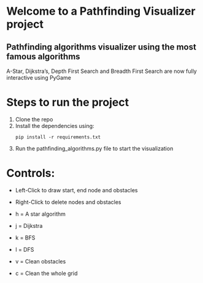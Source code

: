 # Welcome to a Pathfinding Visualizer project

## Pathfinding algorithms visualizer using the most famous algorithms

A-Star, Dijkstra’s, Depth First Search and Breadth First Search are now fully interactive using PyGame

# Steps to run the project
1. Clone the repo
2. Install the dependencies using:
    ```
    pip install -r requirements.txt
    ```
3. Run the pathfinding_algorithms.py file to start the visualization

# Controls:

- Left-Click to draw start, end node and obstacles
- Right-Click to delete nodes and obstacles

- h = A star algorithm
- j = Dijkstra
- k = BFS
- l = DFS

- v = Clean obstacles
- c = Clean the whole grid
